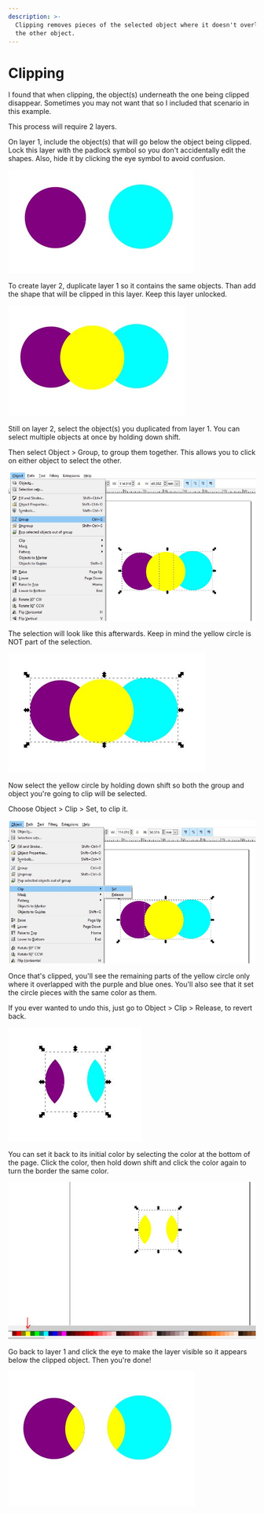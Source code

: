 ```yaml
---
description: >-
  Clipping removes pieces of the selected object where it doesn't overlap with
  the other object.
---
```


# Clipping

I found that when clipping, the object\(s\) underneath the one being clipped disappear. Sometimes you may not want that so I included that scenario in this example.

This process will require 2 layers.

On layer 1,  include the object\(s\) that will go below the object being clipped. Lock this layer with the padlock symbol so you don't accidentally edit the shapes. Also, hide it by clicking the eye symbol to avoid confusion.

![](../../.gitbook/assets/1.JPG)

To create layer 2, duplicate layer 1 so it contains the same objects. Than add the shape that will be clipped in this layer. Keep this layer unlocked.

![Same as layer 1, but with the object to be clipped \(the yellow circle\)](../../.gitbook/assets/2.JPG)

Still on layer 2, select the object\(s\) you duplicated from layer 1. You can select multiple objects at once by holding down shift.

Then select Object &gt; Group, to group them together. This allows you to click on either object to select the other.

![](../../.gitbook/assets/3.JPG)

The selection will look like this afterwards. Keep in mind the yellow circle is NOT part of the selection.

![](../../.gitbook/assets/4.JPG)

Now select the yellow circle by holding down shift so both the group and object you're going to clip will be selected.

Choose Object &gt; Clip &gt; Set, to clip it.

![](../../.gitbook/assets/5.JPG)

Once that's clipped, you'll see the remaining parts of the yellow circle only where it overlapped with the purple and blue ones. You'll also see that it set the circle pieces with the same color as them.

If you ever wanted to undo this, just go to Object &gt; Clip &gt; Release, to revert back.

![](../../.gitbook/assets/6.JPG)

You can set it back to its initial color by selecting the color at the bottom of the page. Click the color, then hold down shift and click the color again to turn the border the same color.

![](../../.gitbook/assets/7.JPG)

Go back to layer 1 and click the eye to make the layer visible so it appears below the clipped object. Then you're done!

![](../../.gitbook/assets/8.JPG)




